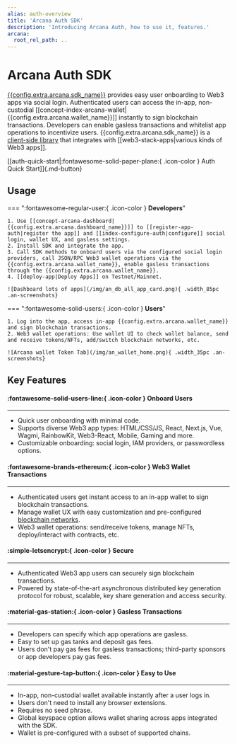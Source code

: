 ```yaml
---
alias: auth-overview
title: 'Arcana Auth SDK'
description: 'Introducing Arcana Auth, how to use it, features.'
arcana:
  root_rel_path: ..
---
```


# Arcana Auth SDK

[{{config.extra.arcana.sdk_name}}]({{page.meta.arcana.root_rel_path}}/concepts/authsdk.md) provides easy user onboarding to Web3 apps via social login. Authenticated users can access the in-app, non-custodial [[concept-index-arcana-wallet|{{config.extra.arcana.wallet_name}}]] instantly to sign blockchain transactions. Developers can enable gasless transactions and whitelist app operations to incentivize users. {{config.extra.arcana.sdk_name}} is a [client-side library](https://www.npmjs.com/package/@arcana/auth) that integrates with [[web3-stack-apps|various kinds of Web3 apps]].

[[auth-quick-start|:fontawesome-solid-paper-plane:{ .icon-color } Auth Quick Start]]{.md-button}

## Usage

=== ":fontawesome-regular-user:{ .icon-color } **Developers**"
  
    1. Use [[concept-arcana-dashboard|{{config.extra.arcana.dashboard_name}}]] to [[register-app-auth|register the app]] and [[index-configure-auth|configure]] social login, wallet UX, and gasless settings.
    2. Install SDK and integrate the app.
    3. Call SDK methods to onboard users via the configured social login providers, call JSON/RPC Web3 wallet operations via the {{config.extra.arcana.wallet_name}}, enable gasless transactions through the {{config.extra.arcana.wallet_name}}.
    4. [[deploy-app|Deploy Apps]] on Testnet/Mainnet.

    ![Dashboard lots of apps](/img/an_db_all_app_card.png){ .width_85pc .an-screenshots}

=== ":fontawesome-solid-users:{ .icon-color } **Users**"

    1. Log into the app, access in-app {{config.extra.arcana.wallet_name}} and sign blockchain transactions.
    2. Web3 wallet operations: Use wallet UI to check wallet balance, send and receive tokens/NFTs, add/switch blockchain networks, etc.

    ![Arcana wallet Token Tab](/img/an_wallet_home.png){ .width_35pc .an-screenshots}

## Key Features

<div class="grid card_container" markdown>
  <div class="card" markdown><h4><b>:fontawesome-solid-users-line:{ .icon-color }  Onboard Users</b></h4><hr><p ><ul><li>Quick user onboarding with minimal code.</li><li>Supports diverse Web3 app types: HTML/CSS/JS, React, Next.js, Vue, Wagmi, RainbowKit, Web3-React, Mobile, Gaming and more.</li><li>Customizable onboarding: social login, IAM providers, or passwordless options.</li></ul></p></div>
  <div class="card" markdown><h4><b>:fontawesome-brands-ethereum:{ .icon-color } Web3 Wallet Transactions</b></h4><hr><p><ul><li>Authenticated users get instant access to an in-app wallet to sign blockchain transactions.</li><li>Manage wallet UX with easy customization and pre-configured <a href="{{page.meta.arcana.root_rel_path}}/web3-stack/chains.html">blockchain networks</a>.</li><li>Web3 wallet operations: send/receive tokens, manage NFTs, deploy/interact with contracts, etc.</li></ul></p></div>
  <div class="card" markdown><h4><b>:simple-letsencrypt:{ .icon-color } Secure</b></h4><hr><p><ul><li>Authenticated Web3 app users can securely sign blockchain transactions.</li><li>Powered by state-of-the-art asynchronous distributed key generation protocol for robust, scalable, key share generation and access security.</li></ul></p></div>
  <div class="card" markdown><h4><b>:material-gas-station:{ .icon-color } Gasless Transactions</b></h4><hr><p><ul><li>Developers can specify which app operations are gasless.</li><li>Easy to set up gas tanks and deposit gas fees.</li><li>Users don't pay gas fees for gasless transactions; third-party sponsors or app developers pay gas fees.</li></ul></p></div>
  <div class="card" markdown><h4><b>:material-gesture-tap-button:{ .icon-color } Easy to Use</b></h4><hr><p><ul><li>In-app, non-custodial wallet available instantly after a user logs in.</li><li>Users don't need to install any browser extensions.<li>Requires no seed phrase.</li><li>Global keyspace option allows wallet sharing across apps integrated with the SDK.</li><li>Wallet is pre-configured with a subset of supported chains.</li></ul></p></div>
</div>

<!--

[[quick-start|Let's begin! ++enter++]]{ .md-button .md-button--primary}

Git: {{ git.short_commit}}

-->
